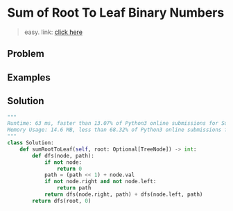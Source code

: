 # Sum of Root To Leaf Binary Numbers
> easy. link: [click here](https://leetcode.com/problems/sum-of-root-to-leaf-binary-numbers/)

## Problem


## Examples


## Solution
```python
"""
Runtime: 63 ms, faster than 13.07% of Python3 online submissions for Sum of Root To Leaf Binary Numbers.
Memory Usage: 14.6 MB, less than 68.32% of Python3 online submissions for Sum of Root To Leaf Binary Numbers.
"""
class Solution:
    def sumRootToLeaf(self, root: Optional[TreeNode]) -> int:
        def dfs(node, path):
            if not node:
                return 0
            path = (path << 1) + node.val
            if not node.right and not node.left:
                return path
            return dfs(node.right, path) + dfs(node.left, path)
        return dfs(root, 0)
            
```